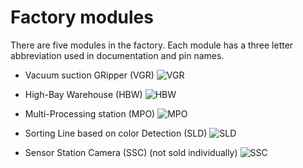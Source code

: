 # Factory modules
There are five modules in the factory. Each module has a three letter abbreviation used in documentation and pin names.

- Vacuum suction GRipper (VGR)
![VGR](https://github.com/Weizhe-JIA/2.Digital-twin-of-a-Fischertechnik-factory/blob/main/imgs/2.16%200002210_vacuum-gripper-robot-24v.png)

- High-Bay Warehouse (HBW)
![HBW](https://github.com/Weizhe-JIA/2.Digital-twin-of-a-Fischertechnik-factory/blob/main/imgs/2.17%200002212_automated-high-bay-warehouse-24v.png)

- Multi-Processing station (MPO)
![MPO](https://github.com/Weizhe-JIA/2.Digital-twin-of-a-Fischertechnik-factory/blob/main/imgs/2.18%200002213_multi-working-station-with-oven-24v.png)

- Sorting Line based on color Detection (SLD)
![SLD](https://github.com/Weizhe-JIA/2.Digital-twin-of-a-Fischertechnik-factory/blob/main/imgs/2.19%200002214_sorting-line-with-color-detection-24v.png)

- Sensor Station Camera (SSC) (not sold individually)
![SSC](https://github.com/Weizhe-JIA/2.Digital-twin-of-a-Fischertechnik-factory/blob/main/imgs/2.20%20image.png)
